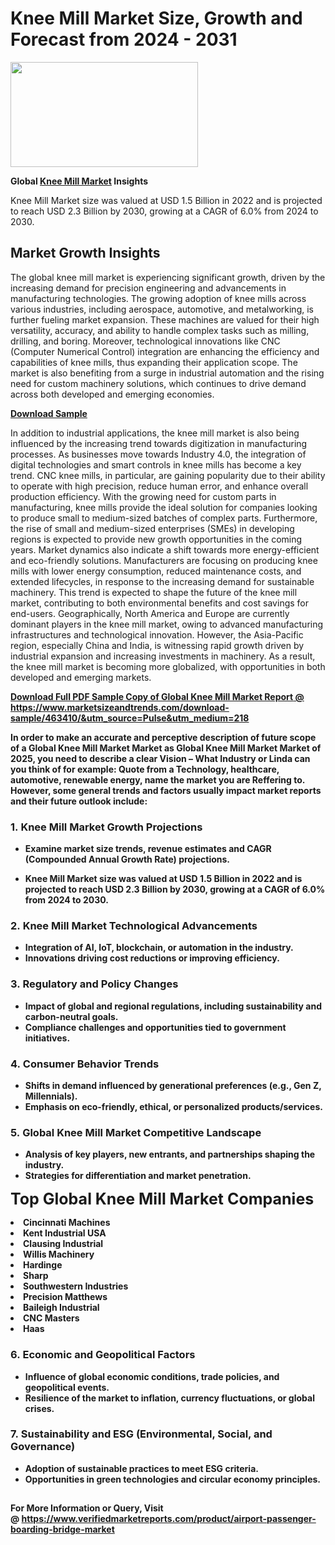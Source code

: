 <H1>Knee Mill Market Size, Growth and Forecast from 2024 - 2031</H1><img class="aligncenter size-medium wp-image-584254" src="https://thirdeyenews.in/wp-content/uploads/2024/09/Global-Market-Research-300x168.jpeg" alt="" width="300" height="168" /><p><strong>Global&nbsp;<a href="https://www.marketsizeandtrends.com/download-sample/463410/&amp;utm_source=Pulse&amp;utm_medium=218">Knee Mill Market</a> Insights</strong></p><p>Knee Mill Market size was valued at USD 1.5 Billion in 2022 and is projected to reach USD 2.3 Billion by 2030, growing at a CAGR of 6.0% from 2024 to 2030.</p><p><h2>Market Growth Insights</h2> <p>The global knee mill market is experiencing significant growth, driven by the increasing demand for precision engineering and advancements in manufacturing technologies. The growing adoption of knee mills across various industries, including aerospace, automotive, and metalworking, is further fueling market expansion. These machines are valued for their high versatility, accuracy, and ability to handle complex tasks such as milling, drilling, and boring. Moreover, technological innovations like CNC (Computer Numerical Control) integration are enhancing the efficiency and capabilities of knee mills, thus expanding their application scope. The market is also benefiting from a surge in industrial automation and the rising need for custom machinery solutions, which continues to drive demand across both developed and emerging economies.</p> <p><strong><a href="sample-download-link">Download Sample</a></strong></p> <p>In addition to industrial applications, the knee mill market is also being influenced by the increasing trend towards digitization in manufacturing processes. As businesses move towards Industry 4.0, the integration of digital technologies and smart controls in knee mills has become a key trend. CNC knee mills, in particular, are gaining popularity due to their ability to operate with high precision, reduce human error, and enhance overall production efficiency. With the growing need for custom parts in manufacturing, knee mills provide the ideal solution for companies looking to produce small to medium-sized batches of complex parts. Furthermore, the rise of small and medium-sized enterprises (SMEs) in developing regions is expected to provide new growth opportunities in the coming years. Market dynamics also indicate a shift towards more energy-efficient and eco-friendly solutions. Manufacturers are focusing on producing knee mills with lower energy consumption, reduced maintenance costs, and extended lifecycles, in response to the increasing demand for sustainable machinery. This trend is expected to shape the future of the knee mill market, contributing to both environmental benefits and cost savings for end-users. Geographically, North America and Europe are currently dominant players in the knee mill market, owing to advanced manufacturing infrastructures and technological innovation. However, the Asia-Pacific region, especially China and India, is witnessing rapid growth driven by industrial expansion and increasing investments in machinery. As a result, the knee mill market is becoming more globalized, with opportunities in both developed and emerging markets. <p><strong><a href="more-info-link"></p><p><span class=""><strong>Download Full PDF Sample Copy of Global Knee Mill Market Report</strong> @ <a href="https://www.marketsizeandtrends.com/download-sample/463410/&amp;utm_source=Pulse&amp;utm_medium=218" target="_blank">https://www.marketsizeandtrends.com/download-sample/463410/&amp;utm_source=Pulse&amp;utm_medium=218</a></span></p><p>In order to make an accurate and perceptive description of future scope of a Global&nbsp;Knee Mill Market Market as Global&nbsp;Knee Mill Market Market of 2025, you need to describe a clear Vision &ndash; What Industry or Linda can you think of for example: Quote from a Technology, healthcare, automotive, renewable energy, name the market you are Reffering to. However, some general trends and factors usually impact market reports and their future outlook include:</p><h3>1.&nbsp;<strong>Knee Mill Market Growth Projections</strong></h3><ul><li>Examine market size trends, revenue estimates and CAGR (Compounded Annual Growth Rate) projections.</li><li><p>Knee Mill Market size was valued at USD 1.5 Billion in 2022 and is projected to reach USD 2.3 Billion by 2030, growing at a CAGR of 6.0% from 2024 to 2030.</p></li></ul><h3>2.&nbsp;<strong>Knee Mill Market Technological Advancements</strong></h3><ul><li>Integration of AI, IoT, blockchain, or automation in the industry.</li><li>Innovations driving cost reductions or improving efficiency.</li></ul><h3>3.&nbsp;<strong>Regulatory and Policy Changes</strong></h3><ul><li>Impact of global and regional regulations, including sustainability and carbon-neutral goals.</li><li>Compliance challenges and opportunities tied to government initiatives.</li></ul><h3>4.&nbsp;<strong>Consumer Behavior Trends</strong></h3><ul><li>Shifts in demand influenced by generational preferences (e.g., Gen Z, Millennials).</li><li>Emphasis on eco-friendly, ethical, or personalized products/services.</li></ul><h3>5.&nbsp;<strong>Global Knee Mill Market Competitive Landscape</strong></h3><ul><li>Analysis of key players, new entrants, and partnerships shaping the industry.</li><li>Strategies for differentiation and market penetration.</li></ul><p data-pm-slice="1 1 []"><span style="color: inherit; font-family: inherit; font-size: 25px;">Top Global Knee Mill Market Companies</span></p><div class="" data-test-id=""><p><li>Cincinnati Machines</li><li> Kent Industrial USA</li><li> Clausing Industrial</li><li> Willis Machinery</li><li> Hardinge</li><li> Sharp</li><li> Southwestern Industries</li><li> Precision Matthews</li><li> Baileigh Industrial</li><li> CNC Masters</li><li> Haas</li></p></div><h3>6.&nbsp;<strong>Economic and Geopolitical Factors</strong></h3><ul><li>Influence of global economic conditions, trade policies, and geopolitical events.</li><li>Resilience of the market to inflation, currency fluctuations, or global crises.</li></ul><h3>7.&nbsp;<strong>Sustainability and ESG (Environmental, Social, and Governance)</strong></h3><ul><li>Adoption of sustainable practices to meet ESG criteria.</li><li>Opportunities in green technologies and circular economy principles.</li></ul><h2><strong style="font-size: 14px;">For More Information or Query, Visit @&nbsp;</strong><a style="background-color: #ffffff; font-size: 14px;" href="https://www.marketsizeandtrends.com/report/knee-mill-market/" target="_blank">https://www.verifiedmarketreports.com/product/airport-passenger-boarding-bridge-market</a></h2>
